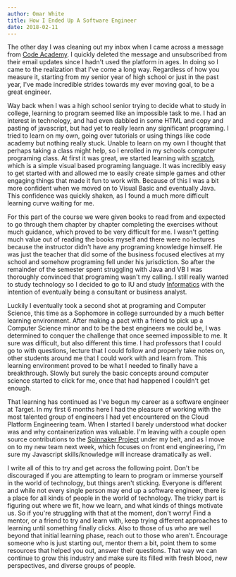 ```yaml
---
author: Omar White
title: How I Ended Up A Software Engineer
date: 2018-02-11
---
```


The other day I was cleaning out my inbox when I came across a message from [Code Academy](https://www.codecademy.com/). I quickly deleted the message and unsubscribed from their email updates since I hadn't used the platform in ages. In doing so I came to the realization that I've come a long way. Regardless of how you measure it, starting from my senior year of high school or just in the past year, I've made incredible strides towards my ever moving goal, to be a great engineer.

Way back when I was a high school senior trying to decide what to study in college, learning to program seemed like an impossible task to me. I had an interest in technology, and had even dabbled in some HTML and copy and pasting of javascript, but had yet to really learn any significant programing. I tried to learn on my own, going over tutorials or using things like code academy but nothing really stuck. Unable to learn on my own I thought that perhaps taking a class might help, so I enrolled in my schools computer programing class. At first it was great, we started learning with [scratch](https://scratch.mit.edu/), which is a simple visual based programing language. It was incredibly easy to get started with and allowed me to easily create simple games and other engaging things that made it fun to work with. Because of this I was a bit more confident when we moved on to Visual Basic and eventually Java. This confidence was quickly shaken, as I found a much more difficult learning curve waiting for me.

For this part of the course we were given books to read from and expected to go through them chapter by chapter completing the exercises without much guidance, which proved to be very difficult for me. I wasn't getting much value out of reading the books myself and there were no lectures because the instructor didn't have any programing knowledge himself. He was just the teacher that did some of the business focused electives at my school and somehow programing fell under his jurisdiction. So after the remainder of the semester spent struggling with Java and VB I was thoroughly convinced that programing wasn't my calling. I still really wanted to study technology so I decided to go to IU and study [Informatics](https://www.informatics.indiana.edu/) with the intention of eventually being a consultant or business analyst.

Luckily I eventually took a second shot at programing and Computer Science, this time as a Sophomore in college surrounded by a much better learning environment. After making a pact with a friend to pick up a Computer Science minor and to be the best engineers we could be, I was determined to conquer the challenge that once seemed impossible to me. It sure was difficult, but also different this time. I had professors that I could go to with questions, lecture that I could follow and properly take notes on, other students around me that I could work with and learn from. This learning environment proved to be what I needed to finally have a breakthrough. Slowly but surely the basic concepts around computer science started to click for me, once that had happened I couldn't get enough.

That learning has continued as I've begun my career as a software engineer at Target. In my first 6 months here I had the pleasure of working with the most talented group of engineers I had yet encountered on the Cloud Platform Engineering team. When I started I barely understood what docker was and why containerization was valuable. I'm leaving with a couple open source contributions to the [Spinnaker Project](https://www.spinnaker.io/) under my belt, and as I move on to my new team next week, which focuses on front end engineering, I'm sure my Javascript skills/knowledge will increase dramatically as well.

I write all of this to try and get across the following point. Don't be discouraged if you are attempting to learn to program or immerse yourself in the world of technology, but things aren't sticking. Everyone is different and while not every single person may end up a software engineer, there is a place for all kinds of people in the world of technology. The tricky part is figuring out where we fit, how we learn, and what kinds of things motivate us. So if you're struggling with that at the moment, don't worry! Find a mentor, or a friend to try and learn with, keep trying different approaches to learning until something finally clicks. Also to those of us who are well beyond that initial learning phase, reach out to those who aren't. Encourage someone who is just starting out, mentor them a bit, point them to some resources that helped you out, answer their questions. That way we can continue to grow this industry and make sure its filled with fresh blood, new perspectives, and diverse groups of people.